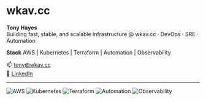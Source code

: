 # wkav.cc

**Tony Hayes**  
Building fast, stable, and scalable infrastructure @ wkav.cc · DevOps · SRE · Automation

**Stack** AWS | Kubernetes | Terraform | Automation | Observability  

📫 [tony@wkav.cc](mailto:tony@wkav.cc)  
🔗 [LinkedIn](https://www.linkedin.com/in/tony-hayes-880596)

---

![AWS](https://img.shields.io/badge/AWS-cloud-orange?logo=amazonaws)
![Kubernetes](https://img.shields.io/badge/Kubernetes-orchestration-blue?logo=kubernetes)
![Terraform](https://img.shields.io/badge/Terraform-IaC-purple?logo=terraform)
![Automation](https://img.shields.io/badge/Automation-efficient-lightgrey)
![Observability](https://img.shields.io/badge/Observability-metrics-yellow)
